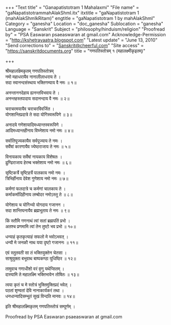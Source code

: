 +++
"Text title" = "Ganapatistotram 1 Mahalaxmi"
"File name" = "gaNapatistotrammahAlakShmI.itx"
itxtitle = "gaNapatistotram 1 (mahAlakShmIkRitam)"
engtitle = "gaNapatistotram 1 by mahAlakShmI"
Category = "ganesha"
Location = "doc_ganesha"
Sublocation = "ganesha"
Language = "Sanskrit"
Subject = "philosophy/hinduism/religion"
"Proofread by" = "PSA Easwaran psaeaswaran at gmail.com"
Acknowledge-Permission = "http://kshetrayaatra.blogspot.com"
"Latest update" = "June 13, 2010"
"Send corrections to" = "Sanskrit@cheerful.com"
"Site access" = "https://sanskritdocuments.org"
title = "गणपतिस्तोत्रम् १ (महालक्ष्मीकृइतम्)"

+++
  
 श्रीमहालक्ष्मिकृतम् गणपतिस्तोत्रम्   
नमो महाधरायैव नानालीलाधराय ते ।  
सदा स्वानन्दसंस्थाय भक्तिगम्याय वै नमः ॥ १॥  
  
अनन्ताननदेहाय ह्यनन्तविभवाय ते ।  
अनन्तहस्तपादाय सदानन्दाय वै नमः ॥ २॥  
  
चराचरमयायैव चराचरविवर्जित ।  
योगशान्तिप्रदात्रे ते सदा योगिस्वरूपिणे ॥ ३॥  
  
अनादये गणेशायादिमध्यान्तस्वरूपिणे ।  
आदिमध्यान्तहीनाय विघ्नेशाय नमो नमः ॥ ४॥  
  
सर्वातिपूज्यकायैव सर्वपूज्याय ते नमः ।  
सर्वेषां कारणायैव ज्येष्ठराजाय ते नमः ॥ ५॥  
  
विनायकाय सर्वेषां नायकाय विशेषतः ।  
ढुण्ढिराजाय हेरम्ब भक्तेशाय नमो नमः ॥ ६॥  
  
सृष्टिकर्त्रे सृष्टिहर्त्रे पालकाय नमो नमः ।  
त्रिभिर्हीनाय देवेश गुणेशाय नमो नमः ॥ ७॥  
  
कर्मणां फलदात्रे च कर्मणां चालकाय ते ।  
कर्माकर्मादिहीनाय लम्बोदर नमोऽस्तु ते ॥ ८॥  
  
योगेशाय च योगिभ्यो योगदाय गजानन ।  
सदा शान्तिघनायैव ब्रह्मभूताय ते नमः ॥ ९॥  
  
किं स्तौमि गणनाथं त्वां सतां ब्रह्मपतिं प्रभो ।  
अतश्च प्रणमामि त्वां तेन तुष्टो भव प्रभो ॥ १०॥  
  
धन्याहं कृतकृत्याहं सफलो मे भवोऽभवत् ।  
धन्यौ मे जनकौ नाथ यया दृष्टो गजाननः ॥ ११॥  
  
एवं स्तुतवती सा तं भक्तियुक्तेन चेतसा ।  
साश्रुयुक्ता बभूवाथ बाष्पकण्ठा युधिष्ठिर ॥ १२॥  
  
तामुवाच गणाधीशो वरं वृणु यथेप्सितम् ।  
दास्यामि ते महालक्ष्मि भक्तिभावेन तोषितः ॥ १३॥  
  
त्वया कृतं च मे स्तोत्रं भुक्तिमुक्तिप्रदं भवेत् ।  
पठतां शृण्वतां देवि नानाकार्यकरं तथा ।  
धनधान्यादिसम्भूतं सुखं विन्दति मानवः ॥ १४॥  
  
इति श्रीमहालक्ष्मिकृतम् गणपतिस्तोत्रं सम्पूर्णम् ।  
  
Proofread by PSA Easwaran psaeaswaran at gmail.com  
  
